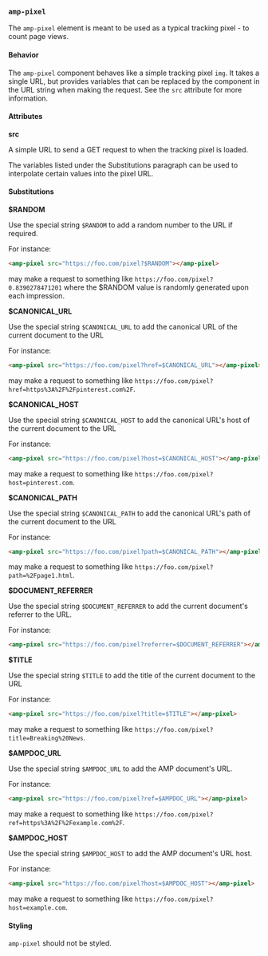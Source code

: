 <!---
Copyright 2015 The AMP HTML Authors. All Rights Reserved.

Licensed under the Apache License, Version 2.0 (the "License");
you may not use this file except in compliance with the License.
You may obtain a copy of the License at

      http://www.apache.org/licenses/LICENSE-2.0

Unless required by applicable law or agreed to in writing, software
distributed under the License is distributed on an "AS-IS" BASIS,
WITHOUT WARRANTIES OR CONDITIONS OF ANY KIND, either express or implied.
See the License for the specific language governing permissions and
limitations under the License.
-->

### <a name="amp-pixel"></a> `amp-pixel`

The `amp-pixel` element is meant to be used as a typical tracking pixel - to count page views.

#### Behavior

The `amp-pixel` component behaves like a simple tracking pixel `img`. It takes a single URL, but provides variables that can be replaced by the component in the URL string when making the request. See the `src` attribute for more information.

#### Attributes

**src**

A simple URL to send a GET request to when the tracking pixel is loaded.

The variables listed under the Substitutions paragraph can be used to interpolate certain values into the pixel URL.

#### Substitutions

**$RANDOM**

Use the special string `$RANDOM` to add a random number to the URL if required.

For instance:
```html
<amp-pixel src="https://foo.com/pixel?$RANDOM"></amp-pixel>
```
may make a request to something like `https://foo.com/pixel?0.8390278471201` where the $RANDOM value is randomly generated upon each impression.

**$CANONICAL_URL**

Use the special string `$CANONICAL_URL` to add the canonical URL of the current document to the URL

For instance:
```html
<amp-pixel src="https://foo.com/pixel?href=$CANONICAL_URL"></amp-pixel>
```
may make a request to something like `https://foo.com/pixel?href=https%3A%2F%2Fpinterest.com%2F`.

**$CANONICAL_HOST**

Use the special string `$CANONICAL_HOST` to add the canonical URL's host of the current document to the URL

For instance:
```html
<amp-pixel src="https://foo.com/pixel?host=$CANONICAL_HOST"></amp-pixel>
```
may make a request to something like `https://foo.com/pixel?host=pinterest.com`.

**$CANONICAL_PATH**

Use the special string `$CANONICAL_PATH` to add the canonical URL's path of the current document to the URL

For instance:
```html
<amp-pixel src="https://foo.com/pixel?path=$CANONICAL_PATH"></amp-pixel>
```
may make a request to something like `https://foo.com/pixel?path=%2Fpage1.html`.

**$DOCUMENT_REFERRER**

Use the special string `$DOCUMENT_REFERRER` to add the current document's referrer to the URL.

For instance:
```html
<amp-pixel src="https://foo.com/pixel?referrer=$DOCUMENT_REFERRER"></amp-pixel>
```

**$TITLE**

Use the special string `$TITLE` to add the title of the current document to the URL

For instance:
```html
<amp-pixel src="https://foo.com/pixel?title=$TITLE"></amp-pixel>
```
may make a request to something like `https://foo.com/pixel?title=Breaking%20News`.

**$AMPDOC_URL**

Use the special string `$AMPDOC_URL` to add the AMP document's URL.

For instance:
```html
<amp-pixel src="https://foo.com/pixel?ref=$AMPDOC_URL"></amp-pixel>
```
may make a request to something like `https://foo.com/pixel?ref=https%3A%2F%2Fexample.com%2F`.

**$AMPDOC_HOST**

Use the special string `$AMPDOC_HOST` to add the AMP document's URL host.

For instance:
```html
<amp-pixel src="https://foo.com/pixel?host=$AMPDOC_HOST"></amp-pixel>
```
may make a request to something like `https://foo.com/pixel?host=example.com`.

#### Styling

`amp-pixel` should not be styled.
